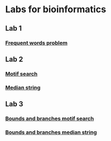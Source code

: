 # Labs for bioinformatics

## Lab 1
### [Frequent words problem](src/lab_1_1/)

## Lab 2
### [Motif search](src/lab_2_1/)
### [Median string](src/lab_2_2/)

## Lab 3
### [Bounds and branches motif search](src/lab_3_1/)
### [Bounds and branches median string](src/lab_3_2/)